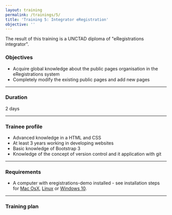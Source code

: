 ```yaml
---
layout: training
permalink: /trainings/5/
title: 'Training 5: Integrator eRegistration'
objective: ''
---
```


The result of this training is a UNCTAD diploma of "eRegistrations integrator".   

### Objectives

- Acquire global knowledge about the public pages organisation in the eRegistrations system
- Completely modify the existing public pages and add new pages

----------

### Duration

2 days

----------

### Trainee profile

- Advanced knowledge in a HTML and CSS
- At least 3 years working in developing websites
- Basic knowledge of Bootstrap 3
- Knowledge of the concept of version control and it application with git


----------

### Requirements

- A computer with eregistrations-demo installed - see installation steps for [Mac OsX](/installation/mac-os-x"), [Linux](/installation/ubuntu) or [Windows 10](/installation/windows10).

----------

### Training plan
